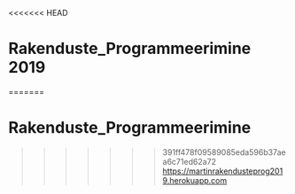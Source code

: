 <<<<<<< HEAD
# Rakenduste_Programmeerimine 2019
=======
# Rakenduste_Programmeerimine
>>>>>>> 391ff478f09589085eda596b37aea6c71ed62a72
https://martinrakendusteprog2019.herokuapp.com
